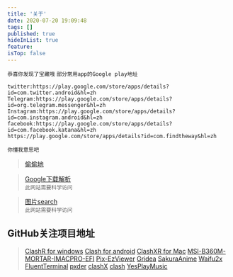 ```yaml
---
title: '关于'
date: 2020-07-20 19:09:48
tags: []
published: true
hideInList: true
feature: 
isTop: false
---
```

`恭喜你发现了宝藏哦`
`部分常用app的Google play地址`
```
twitter:https://play.google.com/store/apps/details?id=com.twitter.android&hl=zh
Telegram:https://play.google.com/store/apps/details?id=org.telegram.messenger&hl=zh
Instagram:https://play.google.com/store/apps/details?id=com.instagram.android&hl=zh
facebook:https://play.google.com/store/apps/details?id=com.facebook.katana&hl=zh
https://play.google.com/store/apps/details?id=com.findtheway&hl=zh
```
`你懂我意思吧`
>[偷偷地](https://xiaoyulejia.lanzous.com/b0evvht3g)  


>[Google下载解析](https://apps.evozi.com/apk-downloader/)  
`此网站需要科学访问`

>[图片search](https://saucenao.com/)  
`此网站需要科学访问`

## GitHub关注项目地址
>[ClashR for windows](https://github.com/BoyceLig/ClashR_for_Windows)
>[Clash for android](https://github.com/Kr328/ClashForAndroid)
>[ClashXR for Mac](https://github.com/paradiseduo/ClashXR)
>[MSI-B360M-MORTAR-IMACPRO-EFI](https://github.com/andot/MSI-B360M-MORTAR-IMACPRO-EFI)
>[Pix-EzViewer](https://github.com/ultranity/Pix-EzViewer)
>[Gridea](https://github.com/getgridea/gridea)
>[SakuraAnime](https://github.com/670848654/SakuraAnime)
>[Waifu2x](https://github.com/AaronFeng753/Waifu2x-Extension-GUI)
>[FluentTerminal](https://github.com/felixse/FluentTerminal)
>[pxder](https://github.com/Tsuk1ko/pxder)
>[clashX](https://github.com/yichengchen/clashX)
>[clash](https://github.com/Dreamacro/clash)
>[YesPlayMusic](https://github.com/qier222/YesPlayMusic)


